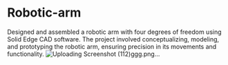 # Robotic-arm
Designed and assembled a robotic arm with four degrees of freedom using Solid Edge CAD software. The project involved conceptualizing, modeling, and prototyping the robotic arm, ensuring precision in its movements and functionality.
![Uploading Screenshot (112)ggg.png…]()
